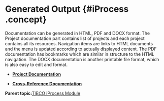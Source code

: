 # Generated Output {#iProcess .concept}

Documentation can be generated in HTML, PDF and DOCX format. The Project documentation part contains list of projects and each project contains all its resources. Navigation items are links to HTML documents and the menu is updated according to actually displayed content. The PDF documentation has bookmarks which are similar in structure to the HTML navigation. The DOCX documentation is another printable file format, which is also easy to edit and format.

-   **[Project Documentation](../../../modules/nighthawk/output/ProjectDocumentation.md)**  

-   **[Cross-Reference Documentation](../../../modules/nighthawk/output/CrossReferenceDocumentation.md)**  


**Parent topic:**[TIBCO iProcess Module](../../../modules/nighthawk/index.md)

